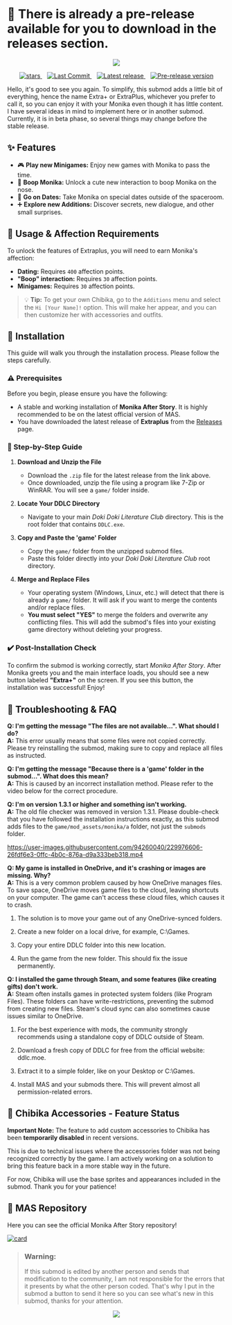 # 💚 There is already a pre-release available for you to download in the releases section.
<p align="center">
  <img src="https://github.com/Zero-Fixer/MAS-Extraplus-EN/assets/142945683/0276af8f-5de5-43b6-b581-d2b9edf1a889">
</p>

<div align="center">
  <p>
    <a href="https://github.com/zer0fixer/MAS-Extraplus/stargazers">
      <img src="https://img.shields.io/github/stars/zer0fixer/MAS-Extraplus?style=for-the-badge&logo=starship&color=C9CBFF&logoColor=C9CBFF&labelColor=302D41" alt="stars" />
    </a>&nbsp;&nbsp;
    <a href="https://github.com/zer0fixer/MAS-Extraplus/commits/main/">
      <img src="https://img.shields.io/github/last-commit/zer0fixer/MAS-Extraplus?style=for-the-badge&logo=github&logoColor=eba0ac&label=Last%20Commit&labelColor=302D41&color=eba0ac" alt="Last Commit" />
    </a>&nbsp;&nbsp;
    <a href="https://github.com/zer0fixer/MAS-Extraplus/releases/latest">
      <img alt="Latest release" src="https://img.shields.io/github/v/release/zer0fixer/MAS-Extraplus?style=for-the-badge&logo=appveyor&label=Latest%20Release&labelColor=302D41&color=f9e2af" />
    </a>&nbsp;&nbsp;
    <a href="https://github.com/zer0fixer/MAS-Extraplus/releases">
      <img alt="Pre-release version" src="https://img.shields.io/github/v/release/zer0fixer/MAS-Extraplus?include_prereleases&style=for-the-badge&logo=github&label=Pre-release&labelColor=302D41&color=ff7f50" />
    </a>
  </p>
</div>
  
Hello, it's good to see you again. To simplify, this submod adds a little bit of everything, hence the name Extra+ or ExtraPlus, whichever you prefer to call it, so you can enjoy it with your Monika even though it has little content. I have several ideas in mind to implement here or in another submod. Currently, it is in beta phase, so several things may change before the stable release.

<!--<p align="center">
  <img src="https://github.com/Zero-Fixer/MAS-Extraplus-EN/assets/142945683/6e019e08-b9f2-4ec4-8d3c-5de63118f84b">
</p> -->
  
## ✨ Features
- 🎮 **Play new Minigames:** Enjoy new games with Monika to pass the time.
- 🥰 **Boop Monika:** Unlock a cute new interaction to boop Monika on the nose.
- 📅 **Go on Dates:** Take Monika on special dates outside of the spaceroom.
- ➕ **Explore new Additions:** Discover secrets, new dialogue, and other small surprises.

## 🚀 Usage & Affection Requirements

To unlock the features of Extraplus, you will need to earn Monika's affection:

- **Dating:** Requires `400` affection points.
- **"Boop" interaction:** Requires `30` affection points.
- **Minigames:** Requires `30` affection points.

> 💡 **Tip:** To get your own Chibika, go to the `Additions` menu and select the `Hi [Your Name]!` option. This will make her appear, and you can then customize her with accessories and outfits.

## 💾 Installation

This guide will walk you through the installation process. Please follow the steps carefully.

### ⚠️ Prerequisites

Before you begin, please ensure you have the following:
* A stable and working installation of **Monika After Story**. It is highly recommended to be on the latest official version of MAS.
* You have downloaded the latest release of **Extraplus** from the [Releases](https://github.com/Zero-Fixer/MAS-Extraplus-EN/releases) page.

### 📓 Step-by-Step Guide

1.  **Download and Unzip the File**
    * Download the `.zip` file for the latest release from the link above.
    * Once downloaded, unzip the file using a program like 7-Zip or WinRAR. You will see a `game/` folder inside.

2.  **Locate Your DDLC Directory**
    * Navigate to your main *Doki Doki Literature Club* directory. This is the root folder that contains `DDLC.exe`.

3.  **Copy and Paste the 'game' Folder**
    * Copy the `game/` folder from the unzipped submod files.
    * Paste this folder directly into your *Doki Doki Literature Club* root directory.

4.  **Merge and Replace Files**
    * Your operating system (Windows, Linux, etc.) will detect that there is already a `game/` folder. It will ask if you want to merge the contents and/or replace files.
    * **You must select "YES"** to merge the folders and overwrite any conflicting files. This will add the submod's files into your existing game directory without deleting your progress.

### ✔️ Post-Installation Check

To confirm the submod is working correctly, start *Monika After Story*. After Monika greets you and the main interface loads, you should see a new button labeled **"Extra+"** on the screen. If you see this button, the installation was successful! Enjoy!

<!---<p align="center">

  <img src="https://github.com/Zero-Fixer/MAS-Extraplus-EN/assets/142945683/f20ad5e8-19e1-4d99-8e66-bdc9b3a97d06"></p> --->

## 🐛 Troubleshooting & FAQ

**Q: I'm getting the message "The files are not available...". What should I do?**<br>
**A:** This error usually means that some files were not copied correctly. Please try reinstalling the submod, making sure to copy and replace all files as instructed.

**Q: I'm getting the message "Because there is a 'game' folder in the submod...". What does this mean?**<br>
**A:** This is caused by an incorrect installation method. Please refer to the video below for the correct procedure.

**Q: I'm on version 1.3.1 or higher and something isn't working.**<br>
**A:** The old file checker was removed in version 1.3.1. Please double-check that you have followed the installation instructions exactly, as this submod adds files to the `game/mod_assets/monika/a` folder, not just the `submods` folder.

https://user-images.githubusercontent.com/94260040/229976606-26fdf6e3-0ffc-4b0c-876a-d9a333beb318.mp4

**Q: My game is installed in OneDrive, and it's crashing or images are missing. Why?**<br>
**A:** This is a very common problem caused by how OneDrive manages files. To save space, OneDrive moves game files to the cloud, leaving shortcuts on your computer. The game can't access these cloud files, which causes it to crash.

1. The solution is to move your game out of any OneDrive-synced folders.

2. Create a new folder on a local drive, for example, C:\Games.

3. Copy your entire DDLC folder into this new location.

4. Run the game from the new folder. This should fix the issue permanently.

**Q: I installed the game through Steam, and some features (like creating gifts) don't work.**<br>
**A:** Steam often installs games in protected system folders (like Program Files). These folders can have write-restrictions, preventing the submod from creating new files. Steam's cloud sync can also sometimes cause issues similar to OneDrive.

1. For the best experience with mods, the community strongly recommends using a standalone copy of DDLC outside of Steam.

2. Download a fresh copy of DDLC for free from the official website: ddlc.moe.

3. Extract it to a simple folder, like on your Desktop or C:\Games\.

4. Install MAS and your submods there. This will prevent almost all permission-related errors.

## 🎨 Chibika Accessories - Feature Status

**Important Note:** The feature to add custom accessories to Chibika has been **temporarily disabled** in recent versions.

This is due to technical issues where the accessories folder was not being recognized correctly by the game. I am actively working on a solution to bring this feature back in a more stable way in the future.

For now, Chibika will use the base sprites and appearances included in the submod. Thank you for your patience!

## 💖 MAS Repository
Here you can see the official Monika After Story repository!

[![card](https://github-readme-stats.vercel.app/api/pin/?username=Monika-After-Story&repo=MonikaModDev)](https://github.com/Monika-After-Story/MonikaModDev)


> ### **Warning:**
>
>If this submod is edited by another person and sends that modification to the community, I am not responsible for the errors that it presents by what the other person coded. That's why I put in the submod a button to send it here so you can see what's new in this submod, thanks for your attention.
>


<p align="center">
  <img src="https://raw.githubusercontent.com/catppuccin/catppuccin/main/assets/footers/gray0_ctp_on_line.svg?sanitize=true" />
</p>
